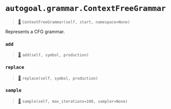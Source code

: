 # `autogoal.grammar.ContextFreeGrammar`

> [📝](https://github.com/autogal/autogoal/blob/main/autogoal/grammar/_cfg.py#L197)
> `ContextFreeGrammar(self, start, namespace=None)`

Represents a CFG grammar.
    
### `add`

> [📝](https://github.com/autogoal/autogoal/blob/main/autogoal/grammar/_cfg.py#L210)
> `add(self, symbol, production)`

### `replace`

> [📝](https://github.com/autogoal/autogoal/blob/main/autogoal/grammar/_cfg.py#L218)
> `replace(self, symbol, production)`

### `sample`

> [📝](https://github.com/autogoal/autogoal/blob/main/autogoal/grammar/_base.py#L10)
> `sample(self, max_iterations=100, sampler=None)`

